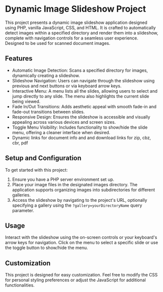 <h1>Dynamic Image Slideshow Project</h1>
<p>This project presents a dynamic image slideshow application designed using PHP, vanilla JavaScript, CSS, and HTML. It is crafted to automatically detect images within a specified directory and render them into a slideshow, complete with navigation controls for a seamless user experience.
Designed to be used for scanned document images.
</p>

<h2>Features</h2>
<ul>
    <li>Automatic Image Detection: Scans a specified directory for images, dynamically creating a slideshow.</li>
    <li>Slideshow Navigation: Users can navigate through the slideshow using previous and next buttons or via keyboard arrow keys.</li>
    <li>Interactive Menu: A menu lists all the slides, allowing users to select and jump directly to any slide. The menu also highlights the current slide being viewed.</li>
    <li>Fade In/Out Transitions: Adds aesthetic appeal with smooth fade-in and fade-out transitions between slides.</li>
    <li>Responsive Design: Ensures the slideshow is accessible and visually appealing across various devices and screen sizes.</li>
    <li>Toggle Menu Visibility: Includes functionality to show/hide the slide menu, offering a cleaner interface when desired.</li>
    <li>Dynamic links for document info and and download links for zip, cbz, cbr, pdf</li>
</ul>

<h2>Setup and Configuration</h2>
<p>To get started with this project:</p>
<ol>
    <li>Ensure you have a PHP server environment set up.</li>
    <li>Place your image files in the designated images directory. The application supports organizing images into subdirectories for different galleries.</li>
    <li>Access the slideshow by navigating to the project's URL, optionally specifying a gallery using the <code>?gallery=yourDirectoryName</code> query parameter.</li>
</ol>

<h2>Usage</h2>
<p>Interact with the slideshow using the on-screen controls or your keyboard's arrow keys for navigation. Click on the menu to select a specific slide or use the toggle button to show/hide the menu.</p>

<h2>Customization</h2>
<p>This project is designed for easy customization. Feel free to modify the CSS for personal styling preferences or adjust the JavaScript for additional functionalities.</p>
